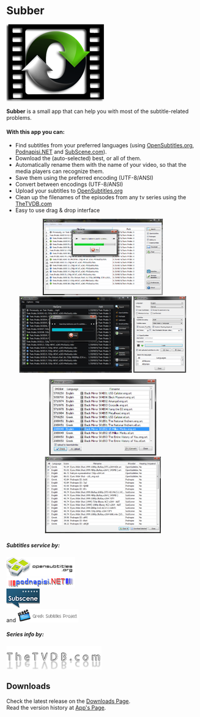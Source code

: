 # Subber
![subber_logo](https://raw.githubusercontent.com/noembryo/Subber/master/images/subber.png)


**Subber** is a small app that can help you with most of the subtitle-related problems.


#### With this app you can:

* Find subtitles from your preferred languages (using [OpenSubtitles.org](http://www.opensubtitles.org/),
[Podnapisi.NET](https://www.podnapisi.net/) and [SubScene.com](https://www.subscene.com/)).
* Download the (auto-selected) best, or all of them.
* Automatically rename them with the name of your video, so that the media players can recognize them.
* Save them using the preferred encoding (UTF-8/ANSI)
* Convert between encodings (UTF-8/ANSI)
* Upload your subtitles to [OpenSubtitles.org](http://www.opensubtitles.org/)
* Clean up the filenames of the episodes from any tv series using the
[TheTVDB.com](https://www.thetvdb.com/)
* Easy to use drag & drop interface

<p align="center">
  <a href="https://raw.githubusercontent.com/noembryo/Subber/master/images/subber_screen1.png">
    <img src="https://raw.githubusercontent.com/noembryo/Subber/master/images/subber_screen1.png" height="200"></a>
  <a href="https://raw.githubusercontent.com/noembryo/Subber/master/images/subber_screen2.png">
    <img src="https://raw.githubusercontent.com/noembryo/Subber/master/images/subber_screen2.png" height="200"></a>
  <a href="https://raw.githubusercontent.com/noembryo/Subber/master/images/subber_screen3.png">
    <img src="https://raw.githubusercontent.com/noembryo/Subber/master/images/subber_screen3.png" height="200"></a>
</p>
<p align="center">
  <a href="https://raw.githubusercontent.com/noembryo/Subber/master/images/subber_screen4.png">
    <img src="https://raw.githubusercontent.com/noembryo/Subber/master/images/subber_screen4.png" height="200"></a>
  <a href="https://raw.githubusercontent.com/noembryo/Subber/master/images/subber_screen5.png">
    <img src="https://raw.githubusercontent.com/noembryo/Subber/master/images/subber_screen5.png" height="200"></a>
</p>


##### Subtitles service by:
![OpenSubtitles.org](https://raw.githubusercontent.com/noembryo/Subber/master/images/os.png)  
![Podnapisi.NET](https://raw.githubusercontent.com/noembryo/Subber/master/images/pod.png)  
![SubScene](https://raw.githubusercontent.com/noembryo/Subber/master/images/subscene.png)   
and ![GreekSubs](https://raw.githubusercontent.com/noembryo/Subber/master/images/greek_subs.png)  

##### Series info by:
![TheTVDB.com](https://raw.githubusercontent.com/noembryo/Subber/master/images/tvdb.png)


## Downloads
Check the latest release on the [Downloads Page][ReleaseLink].  
Read the version history at [App's Page](http://www.noembryo.com/apps.php?subber).

#

[ReleaseLink]:https://GitHub.com/noembryo/Subber/releases/


